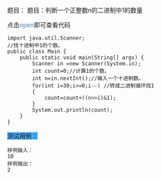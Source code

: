 题目：
题目：判断一个正整数n的二进制中1的数量

点击<font color="#4f81bd">open</font>即可查看代码

```blindfold
import java.util.Scanner;
//找十进制中1的个数。
public class Main {
    public static void main(String[] args) {
        Scanner in =new Scanner(System.in);
        int count=0;//计算1的个数。
        int n=in.nextInt();//输入一个十进制数。
        for(int i=30;i>=0;i--) //转成二进制循环找1
        {
            count=count+((n>>i)&1);
        }
        System.out.println(count);
    }
}
```


<span style="background:#40a9ff">测试用例：</span>
```
样例输入：
10
样例输出：
2
```
